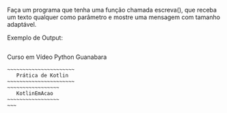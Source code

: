 Faça um programa que tenha uma função chamada escreva(), que receba um texto qualquer como parâmetro e mostre uma mensagem com tamanho adaptável.

Exemplo de Output:
~~~
~~~~~~~~~~~~~~~~~~~~~~~~~~~~~~~~~~~~
   Curso em Vídeo Python Guanabara
~~~~~~~~~~~~~~~~~~~~~~~~~~~~~~~~~~~~
~~~~~~~~~~~~~~~~~~~~~~
   Prática de Kotlin
~~~~~~~~~~~~~~~~~~~~~~
~~~~~~~~~~~~~~~~~
   KotlinEmAcao
~~~~~~~~~~~~~~~~~
~~~
